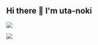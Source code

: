 ## Hi there 👋 I'm uta-noki

<!--
**uta-noki/uta-noki** is a ✨ _special_ ✨ repository because its `README.md` (this file) appears on your GitHub profile.

Here are some ideas to get you started:

- 🔭 I’m currently working on ...
- 🌱 I’m currently learning ...
- 👯 I’m looking to collaborate on ...
- 🤔 I’m looking for help with ...
- 💬 Ask me about ...
- 📫 How to reach me: ...
- 😄 Pronouns: ...
- ⚡ Fun fact: ...
-->
![](https://github-readme-stats.vercel.app/api/top-langs?username=yukimura-manase&show_icons=true&locale=en&layout=compact)

![](https://skillicons.dev/icons?i=python,pytorch,cpp,docker)
